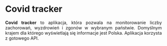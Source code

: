 <h1>Covid tracker</h1>

<p align="justify"><strong>Covid tracker</strong> to aplikacja, która pozwala na monitorowanie liczby zachorowań, wyzdrowień i zgonów w wybranym państwie. Domyślnym krajem dla którego wyświetlają się informacje jest Polska. Aplikacja korzysta z gotowego API.</p>

